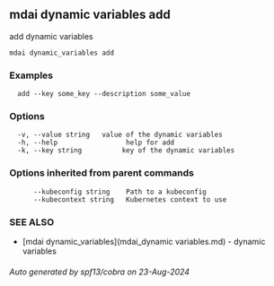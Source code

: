 ## mdai dynamic variables add

add dynamic variables

```
mdai dynamic_variables add
```

### Examples

```
  add --key some_key --description some_value
```

### Options

```
  -v, --value string   value of the dynamic variables
  -h, --help                 help for add
  -k, --key string          key of the dynamic variables
```

### Options inherited from parent commands

```
      --kubeconfig string    Path to a kubeconfig
      --kubecontext string   Kubernetes context to use
```

### SEE ALSO

* [mdai dynamic_variables](mdai_dynamic variables.md)	 -  dynamic variables

###### Auto generated by spf13/cobra on 23-Aug-2024
